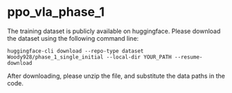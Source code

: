 # ppo_vla_phase_1

The training dataset is publicly available on huggingface. 
Please download the dataset using the following command line:

```huggingface-cli download --repo-type dataset Woody928/phase_1_single_initial --local-dir YOUR_PATH --resume-download```

After downloading, please unzip the file, and substitute the data paths in the code. 
